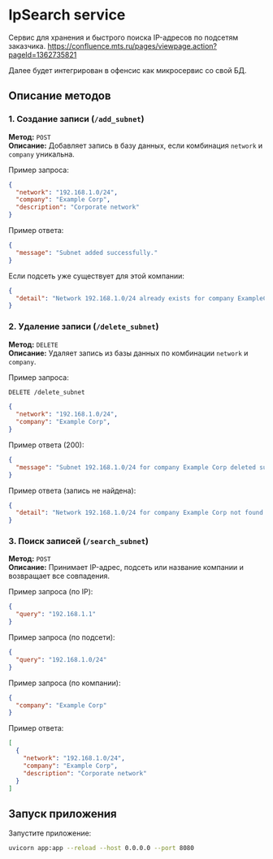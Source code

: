 # IpSearch service

Сервис для хранения и быстрого поиска IP-адресов по подсетям заказчика.
https://confluence.mts.ru/pages/viewpage.action?pageId=1362735821

Далее будет интегрирован в офенсис как микросервис со свой БД.

## Описание методов

### 1. Создание записи (`/add_subnet`)
**Метод:** `POST`  
**Описание:** Добавляет запись в базу данных, если комбинация `network` и `company` уникальна.  

Пример запроса:
```json
{
  "network": "192.168.1.0/24",
  "company": "Example Corp",
  "description": "Corporate network"
}
```

Пример ответа:
```json
{
  "message": "Subnet added successfully."
}
```

Если подсеть уже существует для этой компании:
```json
{
  "detail": "Network 192.168.1.0/24 already exists for company ExampleCorp."
}
```

### 2. Удаление записи (`/delete_subnet`)
**Метод:** `DELETE`  
**Описание:** Удаляет запись из базы данных по комбинации `network` и `company`.

Пример запроса:
```sh
DELETE /delete_subnet
```

```json
{
  "network": "192.168.1.0/24",
  "company": "Example Corp",
}
```

Пример ответа (200):
```json
{
  "message": "Subnet 192.168.1.0/24 for company Example Corp deleted successfully."
}
```

Пример ответа (запись не найдена):

```json
{
  "detail": "Network 192.168.1.0/24 for company Example Corp not found."
}
```


### 3. Поиск записей (`/search_subnet`)
**Метод:** `POST`  
**Описание:** Принимает IP-адрес, подсеть или название компании и возвращает все совпадения.

Пример запроса (по IP):
```json
{
  "query": "192.168.1.1"
}
```

Пример запроса (по подсети):
```json
{
  "query": "192.168.1.0/24"
}
```

Пример запроса (по компании):
```json
{
  "company": "Example Corp"
}
```

Пример ответа:
```json
[
  {
    "network": "192.168.1.0/24",
    "company": "Example Corp",
    "description": "Corporate network"
  }
]
```

## Запуск приложения
Запустите приложение:

```bash
uvicorn app:app --reload --host 0.0.0.0 --port 8080
```